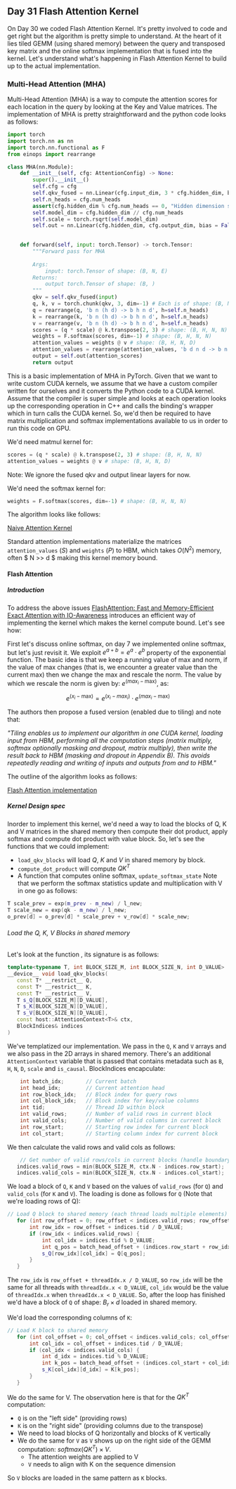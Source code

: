 ## Day 31 Flash Attention Kernel
On Day 30 we coded Flash Attention Kernel. It's pretty involved to code and get right but the algorithm is pretty simple to understand. At the heart of it lies tiled GEMM (using shared memory) between the query and transposed key matrix and the online softmax implementation that is fused into the kernel. Let's understand what's happening in Flash Attention Kernel to build up to the actual implementation.

### Multi-Head Attention (MHA)
Multi-Head Attention (MHA) is a way to compute the attention scores for each location in the query by looking at the Key and Value matrices. The implementation of MHA is pretty straightforward and the python code looks as follows:

```python
import torch
import torch.nn as nn
import torch.nn.functional as F
from einops import rearrange

class MHA(nn.Module):
    def __init__(self, cfg: AttentionConfig) -> None:
        super().__init__()
        self.cfg = cfg
        self.qkv_fused = nn.Linear(cfg.input_dim, 3 * cfg.hidden_dim, bias = False)
        self.n_heads = cfg.num_heads
        assert(cfg.hidden_dim % cfg.num_heads == 0, "Hidden dimension should be a multiple of number of heads")
        self.model_dim = cfg.hidden_dim // cfg.num_heads
        self.scale = torch.rsqrt(self.model_dim)
        self.out = nn.Linear(cfg.hidden_dim, cfg.output_dim, bias = False)

    
    def forward(self, input: torch.Tensor) -> torch.Tensor:
        """Forward pass for MHA
        
        Args:
            input: torch.Tensor of shape: (B, N, E)
        Returns:
            output torch.Tensor of shape: (B, )
        """
        qkv = self.qkv_fused(input)
        q, k, v = torch.chunk(qkv, 3, dim=-1) # Each is of shape: (B, N, D)
        q = rearrange(q, 'b n (h d) -> b h n d', h=self.n_heads)
        k = rearrange(k, 'b n (h d) -> b h n d', h=self.n_heads)
        v = rearrange(v, 'b n (h d) -> b h n d', h=self.n_heads)
        scores = (q * scale) @ k.transpose(2, 3) # shape: (B, H, N, N)
        weights = F.softmax(scores, dim=-1) # shape: (B, H, N, N)
        attention_values = weights @ v # shape: (B, H, N, D)
        attention_values = rearrange(attention_values, 'b d n d -> b n (h d)', h=self.n_heads)
        output = self.out(attention_scores)
        return output
```

This is a basic implementation of MHA in PyTorch. Given that we want to write custom CUDA kernels, we assume that we have a custom compiler written for ourselves and it converts the Python code to a CUDA kernel. Assume that the compiler is super simple and looks at each operation looks up the corresponding operation in C++ and calls the binding's wrapper which in turn calls the CUDA kernel. So, we'd then be required to have matrix multiplication and softmax implementations available to us in order to run this code on GPU. 

We'd need matmul kernel for:

```python
scores = (q * scale) @ k.transpose(2, 3) # shape: (B, H, N, N)
attention_values = weights @ v # shape: (B, H, N, D)
```
Note: We ignore the fused qkv and output linear layers for now.

We'd need the softmax kernel for:
```python
weights = F.softmax(scores, dim=-1) # shape: (B, H, N, N)
```
The algorithm looks like follows:

[Naive Attention Kernel](basic_attention_impl.png)

Standard attention implementations materialize the matrices `attention_values` $(S)$ and `weights` $(P)$ to HBM, which takes $O(N^2)$ memory, often $ N >> d $ making this kernel memory bound.

#### Flash Attention

##### Introduction

To address the above issues [FlashAttention: Fast and Memory-Efficient Exact Attention with IO-Awareness](https://arxiv.org/pdf/2205.14135) introduces an efficient way of implementing the kernel which makes the kernel compute bound. Let's see how:

First let's discuss online softmax, on day 7 we implemented online softmax, but let's just revisit it. We exploit $e^{a + b} = e^{a} \cdot e^{b}$ property of the exponential function. The basic idea is that we keep a running value of max and norm, if the value of max changes (that is, we encounter a greater value than the current max) then we change the max and rescale the norm. The value by which we rescale the norm is given by: $e^{(max_{i} - \text{max})}$, as:

$$
e^{(x_{i} - \text{max})} = e^{(x_{i} - max_{i})} \cdot e^{(max_{i} - \text{max})}
$$

The authors then propose a fused version (enabled due to tiling) and note that:

*"Tiling enables us to implement our algorithm in one CUDA kernel, loading input from HBM, performing all the computation steps (matrix multiply, softmax optionally masking and dropout, matrix multiply), then write the result back to HBM (masking and dropout in Appendix B). This avoids repeatedly reading and writing of inputs and outputs from and to HBM."*

The outline of the algorithm looks as follows:

[Flash Attention implementation](flash_attention_impl.png)

##### Kernel Design spec

Inorder to implement this kernel, we'd need a way to load the blocks of Q, K and V matrices in the shared memory then compute their dot product, apply softmax and compute dot product with value block. So, let's see the functions that we could implement:

* `load_qkv_blocks` will load $Q$, $K$ and $V$ in shared memory by block.
* `compute_dot_product` will compute $QK^T$
* A function that computes online softmax, `update_softmax_state`
Note that we perform the softmax statistics update and multiplication with V in one go as follows:

```cpp
T scale_prev = exp(m_prev - m_new) / l_new;
T scale_new = exp(qk - m_new) / l_new;
o_prev[d] = o_prev[d] * scale_prev + v_row[d] * scale_new;
```

###### Load the Q, K, V Blocks in shared memory
Let's look at the function , its signature is as follows:
```cpp
template<typename T, int BLOCK_SIZE_M, int BLOCK_SIZE_N, int D_VALUE>
__device__ void load_qkv_blocks(
   const T* __restrict__ Q,
   const T* __restrict__ K,
   const T* __restrict__ V,
   T s_Q[BLOCK_SIZE_M][D_VALUE],
   T s_K[BLOCK_SIZE_N][D_VALUE],
   T s_V[BLOCK_SIZE_N][D_VALUE],
   const host::AttentionContext<T>& ctx,
   BlockIndices& indices
)
```
We've templatized our implementation. We pass in the `Q`, `K` and `V` arrays and we also pass in the 2D arrays in shared memory. There's an additional `AttentionContext` variable that is passed that contains metadata such as `B`, `H`, `N`, `D`, `scale` and `is_causal`. BlockIndices encapculate:
```cpp
    int batch_idx;       // Current batch
    int head_idx;        // Current attention head
    int row_block_idx;   // Block index for query rows
    int col_block_idx;   // Block index for key/value columns
    int tid;             // Thread ID within block
    int valid_rows;      // Number of valid rows in current block
    int valid_cols;      // Number of valid columns in current block
    int row_start;       // Starting row index for current block
    int col_start;       // Starting column index for current block
```
We then calculate the valid rows and valid cols as follows:

```cpp
    // Get number of valid rows/cols in current blocks (handle boundary)
   indices.valid_rows = min(BLOCK_SIZE_M, ctx.N - indices.row_start);
   indices.valid_cols = min(BLOCK_SIZE_N, ctx.N - indices.col_start);
```
We load a block of `Q`, `K` and `V` based on the values of `valid_rows` (for `Q`) and `valid_cols` (for `K` and `V`).
The loading is done as follows for `Q` (Note that we're loading rows of Q):

```cpp
// Load Q block to shared memory (each thread loads multiple elements)
   for (int row_offset = 0; row_offset < indices.valid_rows; row_offset += blockDim.x / D_VALUE) {
       int row_idx = row_offset + indices.tid / D_VALUE;
       if (row_idx < indices.valid_rows) {
           int col_idx = indices.tid % D_VALUE;
           int q_pos = batch_head_offset + (indices.row_start + row_idx) * ctx.D + col_idx;
           s_Q[row_idx][col_idx] = Q[q_pos];
       }
   }
```
The `row_idx` is `row_offset + threadIdx.x / D_VALUE`, so `row_idx` will be the same for all threads with `threadIdx.x < D_VALUE`, `col_idx` would be the value of `threadIdx.x` when `threadIdx.x < D_VALUE`. So, after the loop has finished we'd have a block of `Q` of shape: $B_r \times d$ loaded in shared memory.

We'd load the corresponding columns of `K`:

```cpp
// Load K block to shared memory
   for (int col_offset = 0; col_offset < indices.valid_cols; col_offset += blockDim.x / D_VALUE) {
       int col_idx = col_offset + indices.tid / D_VALUE;
       if (col_idx < indices.valid_cols) {
           int d_idx = indices.tid % D_VALUE;
           int k_pos = batch_head_offset + (indices.col_start + col_idx) * ctx.D + d_idx;
           s_K[col_idx][d_idx] = K[k_pos];
       }
   }
```

We do the same for V. The observation here is that for the $QK^T$ computation:

* `Q` is on the "left side" (providing rows)
* `K` is on the "right side" (providing columns due to the transpose)
* We need to load blocks of Q horizontally and blocks of K vertically
* We do the same for `V` as `V` shows up on the right side of the GEMM computation: $softmax(QK^T) × V$.
    * The attention weights are applied to V
    * `V` needs to align with K on the sequence dimension

So `V` blocks are loaded in the same pattern as `K` blocks.